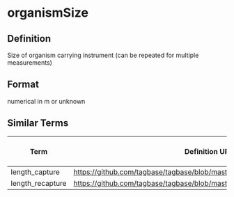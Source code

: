 # organismSize

## Definition 
Size of organism carrying instrument (can be repeated for multiple measurements)

## Format
numerical in m or unknown

## Similar Terms 
|Term|Definition URL|Source Vocabulary Publisher/Creator|
|----|----------|-----------------|
|length_capture|https://github.com/tagbase/tagbase/blob/master/eTagMetadataInventory.csv#L64|Tagbase|
|length_recapture|https://github.com/tagbase/tagbase/blob/master/eTagMetadataInventory.csv#L73|Tagbase|

 